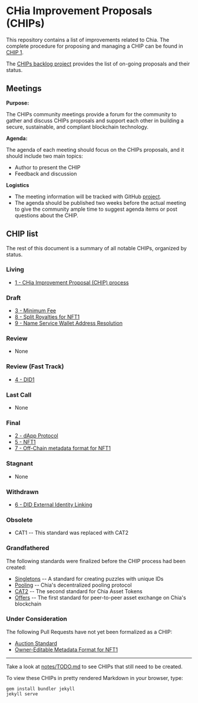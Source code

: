 # CHia Improvement Proposals (CHIPs)

This repository contains a list of improvements related to Chia. The complete procedure for proposing and managing a CHIP can be found in [CHIP 1](/CHIPs/chip-0001.md).

The [CHIPs backlog project](https://github.com/Chia-Network/chips/projects/1) provides the list of on-going proposals and their status. 

## Meetings
**Purpose:**

The CHIPs community meetings provide a forum for the community to gather and discuss CHIPs proposals and support each other in building a secure, sustainable, and compliant blockchain technology. 

**Agenda:**

The agenda of each meeting should focus on the CHIPs proposals, and it should include two main topics: 
- Author to present the CHIP
- Feedback and discussion

**Logistics**
- The meeting information will be tracked with GitHub [project](https://github.com/Chia-Network/dev-community-meetings/projects/1). 
- The agenda should be published two weeks before the actual meeting to give the community ample time to suggest agenda items or post questions about the CHIP. 


## CHIP list
The rest of this document is a summary of all notable CHIPs, organized by status.

### Living
* [1 - CHia Improvement Proposal (CHIP) process](/CHIPs/chip-0001.md)

### Draft
* [3 - Minimum Fee](https://github.com/Chia-Network/chips/pull/13)
* [8 - Split Royalties for NFT1](https://github.com/Chia-Network/chips/pull/30)
* [9 - Name Service Wallet Address Resolution](https://github.com/Chia-Network/chips/pull/35)

### Review
* None

### Review (Fast Track)
* [4 - DID1](https://github.com/Chia-Network/chips/pull/18)

### Last Call
* None

### Final
* [2 - dApp Protocol](/CHIPs/chip-0002.md)
* [5 - NFT1](/CHIPs/chip-0005.md)
* [7 - Off-Chain metadata format for NFT1](/CHIPs/chip-0007.md)

### Stagnant
* None

### Withdrawn
* [6 - DID External Identity Linking](https://github.com/Chia-Network/chips/pull/12)

### Obsolete
* CAT1 -- This standard was replaced with CAT2

### Grandfathered
The following standards were finalized before the CHIP process had been created:
* [Singletons](https://chialisp.com/docs/puzzles/singletons) -- A standard for creating puzzles with unique IDs
* [Pooling](https://chialisp.com/docs/puzzles/pooling) -- Chia's decentralized pooling protocol
* [CAT2](https://chialisp.com/docs/puzzles/cats) -- The second standard for Chia Asset Tokens
* [Offers](https://chialisp.com/docs/puzzles/offers) -- The first standard for peer-to-peer asset exchange on Chia's blockchain

### Under Consideration
The following Pull Requests have not yet been formalized as a CHIP:
* [Auction Standard](https://github.com/Chia-Network/chips/pull/24)
* [Owner-Editable Metadata Format for NFT1](https://github.com/Chia-Network/chips/pull/33)

-----

Take a look at [notes/TODO.md](/notes/TODO.md) to see CHIPs that still need to be created.

To view these CHIPs in pretty rendered Markdown in your browser, type:

```
gem install bundler jekyll
jekyll serve
```
